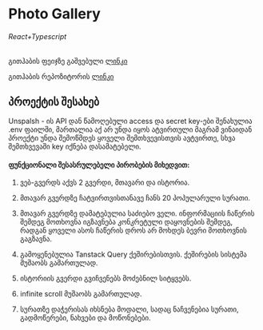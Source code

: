 # Photo Gallery

###### React+Typescript

გითჰაბის ფეიჯზე გაშვებული [ლინკი](https://lgelashvili16.github.io/sweeft/)

გითჰაბის რეპოზიტორის [ლინკი](https://github.com/LGelashvili16/sweeft)

## პროექტის შესახებ

Unspalsh - ის API დან წამოღებული access და secret key-ები შენახულია .env ფაილში, მართალია აქ არ უნდა იყოს ატვირთული მაგრამ ვინაიდან პროექტი უნდა შემოწმდეს ყოველი შემთხვევისთვის ავტვირთე, სხვა შემთხვევაში key იქნება დასამატებელი.

#### ფუნქციონალი შესასრულებელი პირობების მიხედვით:

1. ვებ-გვერდს აქვს 2 გვერდი, მთავარი და ისტორია.

2. მთავარ გვერდზე ჩატვირთვისთანავე ჩანს 20 პოპულარული სურათი.

3. მთავარ გვერდზე დამატებულია საძიებო ველი. ინფორმაციის ჩაწერის შემდეგ მოთხოვნა იგზავნება კონკრეტული დაყოვნების შემდეგ, რადგან ყოველი ასოს ჩაწერის დროს არ მოხდეს ბევრი მოთხოვნის გაგზავნა.

4. გამოყენებულია Tanstack Query ქეშირებისთვის. ქეშირების სისტემა მუშაობს გამართულად.

5. ისტორიის გვერდი გვიჩვენებს მოძებნილ სიტყვებს.

6. infinite scroll მუშაობს გამართულად.

7. სურათზე დაჭერისას იხსნება მოდალი, სადაც ნაჩვენებია სურათი, გადმოწერები, ნახვები და მოწონებები.
